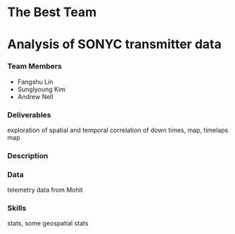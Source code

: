 # The Best Team
# Analysis of SONYC transmitter data
### Team Members
* Fangshu Lin
* Sunglyoung Kim
* Andrew Nell
### Deliverables
exploration of spatial and temporal correlation of down times, map, timelaps map

### Description


### Data
telemetry data from Mohit

### Skills
stats, some geospatial stats
